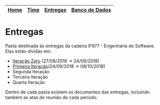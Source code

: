 | [Home](https://github.com/ricarthlima/eo-project-es) | [Time](/docs/paginas/time.md) | [Entregas](/docs/entregas_iterations)  | [Banco de Dados](https://github.com/ricarthlima/eo-project-es#5-banco-de-dados) |
|-|-|-|-|

# Entregas

Pasta destinada às entregas da cadeira IF977 - Engenharia de Software.
Elas estão dividas em:

- [Iteração Zero](https://github.com/ricarthlima/eo-project-es/tree/master/docs/entregas_iterations/I00) (27/08/2018 -> 24/09/2018)
- [Primeira Iteração](https://github.com/ricarthlima/eo-project-es/tree/master/docs/entregas_iterations/I01)(24/09/2018 -> 08/10/2018)
- Segunda Iteração
- Terceira Iteração
- Quarta Iteração

Dentro de cada pasta existem os documentos das entregas, incluindo também as atas de reunião de cada período.

